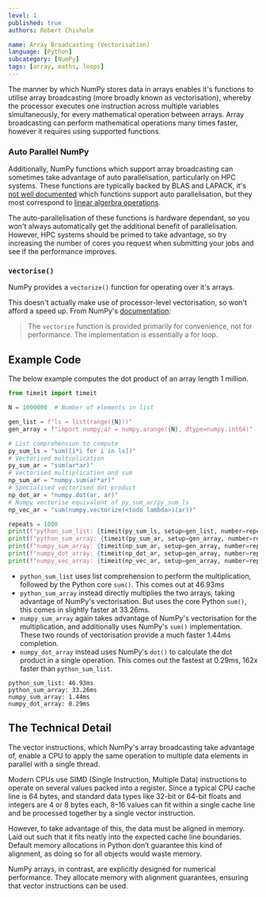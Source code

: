 ```yaml
---
level: 1
published: true
authors: Robert Chisholm

name: Array Broadcasting (Vectorisation)
language: [Python]
subcategory: [NumPy]
tags: [array, maths, loops]
---
```


The manner by which NumPy stores data in arrays enables it's functions to utilise array broadcasting (more broadly known as vectorisation), whereby the processor executes one instruction across multiple variables simultaneously, for every mathematical operation between arrays. Array broadcasting can perform mathematical operations many times faster, however it requires using supported functions.

<!--more-->

### Auto Parallel NumPy

<!-- https://superfastpython.com/multithreaded-numpy-functions/ -->
Additionally, NumPy functions which support array broadcasting can sometimes take advantage of auto parallelisation, particularly on HPC systems. These functions are typically backed by BLAS and LAPACK, it's [not well documented](https://superfastpython.com/multithreaded-numpy-functions/) which functions support auto parallelisation, but they most correspond to [linear algerbra operations](https://numpy.org/doc/stable/reference/routines.linalg.html).

The auto-parallelisation of these functions is hardware dependant, so you won't always automatically get the additional benefit of parallelisation. However, HPC systems should be primed to take advantage, so try increasing the number of cores you request when submitting your jobs and see if the performance improves.

### `vectorise()`

NumPy provides a `vectorize()` function for operating over it's arrays.

This doesn't actually make use of processor-level vectorisation, so won't afford a speed up. From NumPy's [documentation](https://numpy.org/doc/stable/reference/generated/numpy.vectorize.html):

> The `vectorize` function is provided primarily for convenience, not for performance. The implementation is essentially a for loop.

## Example Code

The below example computes the dot product of an array length 1 million.

```python
from timeit import timeit

N = 1000000  # Number of elements in list

gen_list = f"ls = list(range({N}))"
gen_array = f"import numpy;ar = numpy.arange({N}, dtype=numpy.int64)"

# List comprehension to compute
py_sum_ls = "sum([i*i for i in ls])"
# Vectorised multiplication
py_sum_ar = "sum(ar*ar)"
# Vectorised multiplication and sum
np_sum_ar = "numpy.sum(ar*ar)"
# Specialised vectorised dot product
np_dot_ar = "numpy.dot(ar, ar)"
# Numpy vectorise equivalent of py_sum_ar/py_sum_ls
np_vec_ar = "sum(numpy.vectorize(<todo lambda>)(ar))"

repeats = 1000
print(f"python_sum_list: {timeit(py_sum_ls, setup=gen_list, number=repeats):.2f}ms")
print(f"python_sum_array: {timeit(py_sum_ar, setup=gen_array, number=repeats):.2f}ms")
print(f"numpy_sum_array: {timeit(np_sum_ar, setup=gen_array, number=repeats):.2f}ms")
print(f"numpy_dot_array: {timeit(np_dot_ar, setup=gen_array, number=repeats):.2f}ms")
print(f"numpy_vec_array: {timeit(np_vec_ar, setup=gen_array, number=repeats):.2f}ms")
```

* `python_sum_list` uses list comprehension to perform the multiplication, followed by the Python core `sum()`. This comes out at 46.93ms
* `python_sum_array` instead directly multiplies the two arrays, taking advantage of NumPy's vectorisation. But uses the core Python `sum()`, this comes in slightly faster at 33.26ms.
* `numpy_sum_array` again takes advantage of NumPy's vectorisation for the multiplication, and additionally uses NumPy's `sum()` implementation. These two rounds of vectorisation provide a much faster 1.44ms completion.
* `numpy_dot_array` instead uses NumPy's `dot()` to calculate the dot product in a single operation. This comes out the fastest at 0.29ms, 162x faster than `python_sum_list`. 

```output
python_sum_list: 46.93ms
python_sum_array: 33.26ms
numpy_sum_array: 1.44ms
numpy_dot_array: 0.29ms
```

## The Technical Detail

The vector instructions, which NumPy's array broadcasting take advantage of, enable a CPU to apply the same operation to multiple data elements in parallel with a single thread.

Modern CPUs use SIMD (Single Instruction, Multiple Data) instructions to operate on several values packed into a register. Since a typical CPU cache line is 64 bytes, and standard data types like 32-bit or 64-bit floats and integers are 4 or 8 bytes each, 8–16 values can fit within a single cache line and be processed together by a single vector instruction.

However, to take advantage of this, the data must be aligned in memory. Laid out such that it fits neatly into the expected cache line boundaries. Default memory allocations in Python don’t guarantee this kind of alignment, as doing so for all objects would waste memory.

NumPy arrays, in contrast, are explicitly designed for numerical performance. They allocate memory with alignment guarantees, ensuring that vector instructions can be used.
